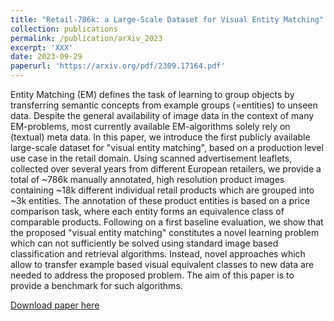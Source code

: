 ```yaml
---
title: "Retail-786k: a Large-Scale Dataset for Visual Entity Matching"
collection: publications
permalink: /publication/arXiv_2023
excerpt: 'XXX'
date: 2023-09-29
paperurl: 'https://arxiv.org/pdf/2309.17164.pdf'
---
```

Entity Matching (EM) defines the task of learning to group objects by transferring semantic concepts from example groups (=entities) to unseen data. Despite the general availability of image data in the context of many EM-problems, most currently available EM-algorithms solely rely on (textual) meta data. In this paper, we introduce the first publicly available large-scale dataset for "visual entity matching", based on a production level use case in the retail domain. Using scanned advertisement leaflets, collected over several years from different European retailers, we provide a total of ~786k manually annotated, high resolution product images containing ~18k different individual retail products which are grouped into ~3k entities. The annotation of these product entities is based on a price comparison task, where each entity forms an equivalence class of comparable products. Following on a first baseline evaluation, we show that the proposed "visual entity matching" constitutes a novel learning problem which can not sufficiently be solved using standard image based classification and retrieval algorithms. Instead, novel approaches which allow to transfer example based visual equivalent classes to new data are needed to address the proposed problem. The aim of this paper is to provide a benchmark for such algorithms.

[Download paper here](https://arxiv.org/pdf/2309.17164.pdf)
